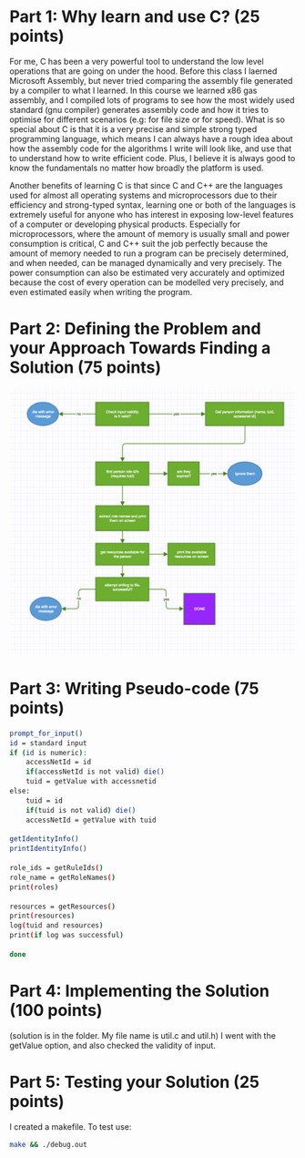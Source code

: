 # Part 1: Why learn and use C? (25 points)

For me, C has been a very powerful tool to understand the low level operations that are going on under the hood. Before this class I laerned Microsoft Assembly, but never tried comparing the assembly file generated by a compiler to what I learned. In this course we learned x86 gas assembly, and I compiled lots of programs to see how the most widely used standard (gnu compiler) generates assembly code and how it tries to optimise for different scenarios (e.g: for file size or for speed). What is so special about C is that it is a very precise and simple strong typed programming language, which means I can always have a rough idea about how the assembly code for the algorithms I write will look like, and use that to understand how to write efficient code. Plus, I believe it is always good to know the fundamentals no matter how broadly the platform is used.

Another benefits of learning C is that since C and C++ are the languages used for almost all operating systems and microprocessors due to their efficiency and strong-typed syntax, learning one or both of the languages is extremely useful for anyone who has interest in exposing low-level features of a computer or developing physical products. Especially for microprocessors, where the amount of memory is usually small and power consumption is critical, C and C++ suit the job perfectly because the amount of memory needed to run a program can be precisely determined, and when needed, can be managed dynamically and very precisely. The power consumption can also be estimated very accurately and optimized because the cost of every operation can be modelled very precisely, and even estimated easily when writing the program.


# Part 2: Defining the Problem and your Approach Towards Finding a Solution (75 points)

![alt text](images/design.png "diagram - design")

# Part 3: Writing Pseudo-code (75 points)
```bash
prompt_for_input()
id = standard input
if (id is numeric):
    accessNetId = id
    if(accessNetId is not valid) die()
    tuid = getValue with accessnetid
else:
    tuid = id
    if(tuid is not valid) die()
    accessNetId = getValue with tuid

getIdentityInfo()
printIdentityInfo()

role_ids = getRuleIds()
role_name = getRoleNames()
print(roles)

resources = getResources()
print(resources)
log(tuid and resources)
print(if log was successful)

done
```


# Part 4: Implementing the Solution (100 points)
(solution is in the folder. My file name is util.c and util.h)
I went with the getValue option, and also checked the validity of input.

# Part 5: Testing your Solution (25 points)
I created a makefile. To test use:
```bash
make && ./debug.out
```
